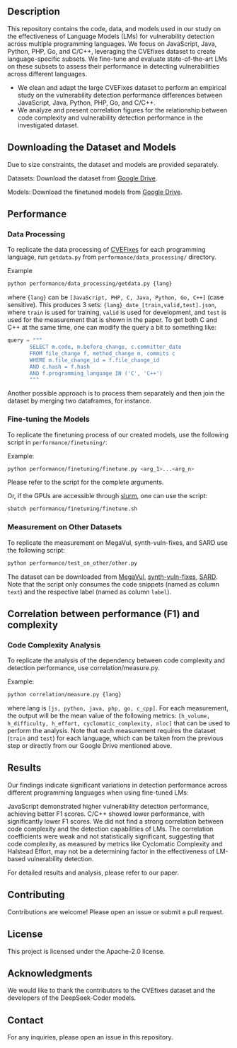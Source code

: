 ## Description
This repository contains the code, data, and models used in our study on the effectiveness of Language Models (LMs) for vulnerability detection across multiple programming languages. We focus on JavaScript, Java, Python, PHP, Go, and C/C++, leveraging the CVEfixes dataset to create language-specific subsets. We fine-tune and evaluate state-of-the-art LMs on these subsets to assess their performance in detecting vulnerabilities across different languages.

- We clean and adapt the large CVEFixes dataset to perform an empirical study on the vulnerability detection performance differences between JavaScript, Java, Python, PHP, Go, and C/C++.
- We analyze and present correlation figures for the relationship between code complexity and vulnerability detection performance in the investigated dataset.

## Downloading the Dataset and Models

Due to size constraints, the dataset and models are provided separately.

Datasets: Download the dataset from [Google Drive](https://drive.google.com/drive/folders/1gef7O2592a5BEdjX_yPz78HTN7-p_Zmo?usp=sharing). 

Models: Download the finetuned models from [Google Drive](https://drive.google.com/drive/folders/1RhyW2CkIvLzsDmIfdmBmYNFhxNQansOv?usp=sharing). 


## Performance 
### Data Processing
To replicate the data processing of [CVEFixes](https://github.com/secureIT-project/CVEfixes) for each programming language, run `getdata.py` from `performance/data_processing/` directory.

Example
```bash
python performance/data_processing/getdata.py {lang}
```

where `{lang}` can be `[JavaScript, PHP, C, Java, Python, Go, C++]` (case sensitive). This produces 3 sets: `{lang}_date_[train,valid,test].json`, where `train` is used for training, `valid` is used for development, and `test` is used for the measurement that is shown in the paper. To get both C and C++ at the same time, one can modify the query a bit to something like:

```python
query = """
       SELECT m.code, m.before_change, c.committer_date
       FROM file_change f, method_change m, commits c
       WHERE m.file_change_id = f.file_change_id
       AND c.hash = f.hash
       AND f.programming_language IN ('C', 'C++')
       """
```

Another possible approach is to process them separately and then join the dataset by merging two dataframes, for instance. 

### Fine-tuning the Models
To replicate the finetuning process of our created models, use the following script in `performance/finetuning/`:

Example:
```bash
python performance/finetuning/finetune.py <arg_1>...<arg_n>
```

Please refer to the script for the complete arguments. 

Or, if the GPUs are accessible through [slurm](https://slurm.schedmd.com/slurm.html), one can use the script:

```bash
sbatch performance/finetuning/finetune.sh
```

### Measurement on Other Datasets
To replicate the measurement on MegaVul, synth-vuln-fixes, and SARD use the following script:

```bash
python performance/test_on_other/other.py
```

The dataset can be downloaded from [MegaVul](https://github.com/Icyrockton/MegaVul), [synth-vuln-fixes](https://huggingface.co/datasets/patched-codes/synth-vuln-fixes), [SARD](https://samate.nist.gov/SARD/test-suites/103). Note that the script only consumes the code snippets (named as column `text`) and the respective label (named as column `label`).

## Correlation between performance (F1) and complexity
### Code Complexity Analysis
To replicate the analysis of the dependency between code complexity and detection performance, use correlation/measure.py.

Example:
```bash
python correlation/measure.py {lang}
```

where lang is `[js, python, java, php, go, c_cpp]`. For each measurement, the output will be the mean value of the following metrics: `[h_volume, h_difficulty, h_effort, cyclomatic_complexity, nloc]` that can be used to perform the analysis. Note that each measurement requires the dataset (`train` and `test`) for each language, which can be taken from the previous step or directly from our Google Drive mentioned above.  

## Results
Our findings indicate significant variations in detection performance across different programming languages when using fine-tuned LMs:

JavaScript demonstrated higher vulnerability detection performance, achieving better F1 scores.
C/C++ showed lower performance, with significantly lower F1 scores.
We did not find a strong correlation between code complexity and the detection capabilities of LMs. The correlation coefficients were weak and not statistically significant, suggesting that code complexity, as measured by metrics like Cyclomatic Complexity and Halstead Effort, may not be a determining factor in the effectiveness of LM-based vulnerability detection.

For detailed results and analysis, please refer to our paper.

## Contributing
Contributions are welcome! Please open an issue or submit a pull request.

## License
This project is licensed under the Apache-2.0 license.

## Acknowledgments
We would like to thank the contributors to the CVEfixes dataset and the developers of the DeepSeek-Coder models.

## Contact
For any inquiries, please open an issue in this repository.
